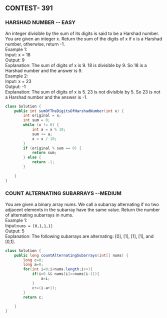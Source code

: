 ## CONTEST- 391

### HARSHAD NUMBER -- EASY

An integer divisible by the sum of its digits is said to be a Harshad number. You are given an integer x. 
Return the sum of the digits of x if x is a Harshad number, otherwise, return -1.
</br>
Example 1:
</br>
Input: x = 18
</br>
Output: 9
</br>
Explanation:
The sum of digits of x is 9. 18 is divisible by 9. So 18 is a Harshad number and the answer is 9.
</br>
Example 2:
</br>
Input: x = 23
</br>
Output: -1
</br>
Explanation:
The sum of digits of x is 5. 23 is not divisible by 5. So 23 is not a Harshad number and the answer is -1.
```java
class Solution {
    public int sumOfTheDigitsOfHarshadNumber(int x) {
        int original = x; 
        int sum = 0;
        while (x != 0) {
            int a = x % 10;
            sum += a;
            x = x / 10;
        }
        if (original % sum == 0) { 
            return sum;
        } else {
            return -1;
        }
        
    }
}
```

### COUNT ALTERNATING SUBARRAYS --MEDIUM

You are given a binary array nums. We call a subarray alternating if no two adjacent elements in the subarray have the same value.
Return the number of alternating subarrays in nums.
</br>
Example 1:
</br>
Input:`nums = [0,1,1,1]`
</br>
Output: 5
</br>
Explanation:
The following subarrays are alternating: [0], [1], [1], [1], and [0,1].

```java
class Solution {
    public long countAlternatingSubarrays(int[] nums) {
        long c=0;
        long a=0;
        for(int i=0;i<nums.length;i++){
            if(i>0 && nums[i]==nums[i-1]){
                a=i;
            }
            c+=(i-a+1);
        }
        return c;
        
    }
}
```
